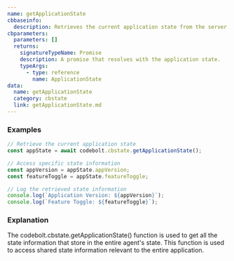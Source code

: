 ```yaml
---
name: getApplicationState
cbbaseinfo:
  description: Retrieves the current application state from the server via WebSocket.
cbparameters:
  parameters: []
  returns:
    signatureTypeName: Promise
    description: A promise that resolves with the application state.
    typeArgs:
      - type: reference
        name: ApplicationState
data:
  name: getApplicationState
  category: cbstate
  link: getApplicationState.md
---
```

<CBBaseInfo/> 
 <CBParameters/>

### Examples

```js
// Retrieve the current application state
const appState = await codebolt.cbstate.getApplicationState();

// Access specific state information
const appVersion = appState.appVersion;
const featureToggle = appState.featureToggle;

// Log the retrieved state information
console.log(`Application Version: ${appVersion}`);
console.log(`Feature Toggle: ${featureToggle}`);

```

### Explanation

The codebolt.cbstate.getApplicationState() function is used to get all the state information that store in the entire agent's state. This function is used to access shared state information relevant to the entire application.